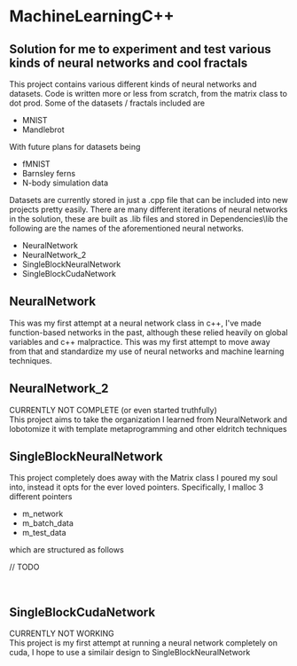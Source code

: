 # MachineLearningC++
## Solution for me to experiment and test various kinds of neural networks and cool fractals

This project contains various different kinds of neural networks and datasets. Code is written more or less from scratch, from the matrix class to dot prod.
Some of the datasets / fractals included are

* MNIST
* Mandlebrot

With future plans for datasets being
* fMNIST
* Barnsley ferns
* N-body simulation data

Datasets are currently stored in just a .cpp file that can be included into new projects pretty easily.
There are many different iterations of neural networks in the solution, these are built as .lib files and stored in Dependencies\lib the following are the names of the aforementioned neural networks.
* NeuralNetwork
* NeuralNetwork_2
* SingleBlockNeuralNetwork
* SingleBlockCudaNetwork

## NeuralNetwork
This was my first attempt at a neural network class in c++, I've made function-based networks in the past, although these relied heavily on global variables and c++ malpractice. This was my first attempt to move away from that and standardize my use of neural networks and machine learning techniques.

## NeuralNetwork_2
CURRENTLY NOT COMPLETE (or even started truthfully) <br>
This project aims to take the organization I learned from NeuralNetwork and lobotomize it with template metaprogramming and other eldritch techniques

## SingleBlockNeuralNetwork
This project completely does away with the Matrix class I poured my soul into, instead it opts for the ever loved pointers. Specifically, I malloc 3 different pointers
* m_network
* m_batch_data
* m_test_data

which are structured as follows <br>

// TODO



<br>

## SingleBlockCudaNetwork
CURRENTLY NOT WORKING <br>
This project is my first attempt at running a neural network completely on cuda, I hope to use a similair design to SingleBlockNeuralNetwork
